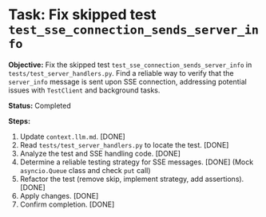 # Task: Fix skipped test `test_sse_connection_sends_server_info`

**Objective:** Fix the skipped test `test_sse_connection_sends_server_info` in `tests/test_server_handlers.py`. Find a reliable way to verify that the `server_info` message is sent upon SSE connection, addressing potential issues with `TestClient` and background tasks.

**Status:** Completed

**Steps:**
1.  Update `context.llm.md`. [DONE]
2.  Read `tests/test_server_handlers.py` to locate the test. [DONE]
3.  Analyze the test and SSE handling code. [DONE]
4.  Determine a reliable testing strategy for SSE messages. [DONE] (Mock `asyncio.Queue` class and check `put` call)
5.  Refactor the test (remove skip, implement strategy, add assertions). [DONE]
6.  Apply changes. [DONE]
7.  Confirm completion. [DONE]